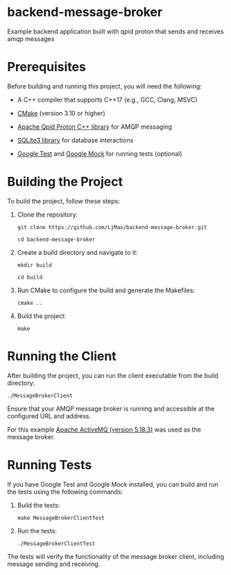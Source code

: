# backend-message-broker
Example backend application built with qpid proton that sends and receives amqp messages

# Prerequisites
Before building and running this project, you will need the following:

* A C++ compiler that supports C++17 (e.g., GCC, Clang, MSVC)

* [CMake](https://cmake.org/) (version 3.10 or higher)

* [Apache Qpid Proton C++ library](https://qpid.apache.org/proton/index.html) for AMQP messaging

* [SQLite3 library](https://www.sqlite.org/) for database interactions

* [Google Test](https://github.com/google/googletest) and [Google Mock](https://github.com/google/googletest/tree/main/googlemock) for running tests (optional)

# Building the Project

To build the project, follow these steps:

1. Clone the repository:
   
   `git clone https://github.com/LjMax/backend-message-broker.git`
   
   `cd backend-message-broker`

3. Create a build directory and navigate to it:

   `mkdir build`
   
   `cd build`

4. Run CMake to configure the build and generate the Makefiles:

   `cmake ..`

5. Build the project:

   `make`

# Running the Client

After building the project, you can run the client executable from the build directory:

   `./MessageBrokerClient`

Ensure that your AMQP message broker is running and accessible at the configured URL and address.

For this example [Apache ActiveMQ (version 5.18.3)](https://activemq.apache.org/components/classic/download/) was used as the message broker.

# Running Tests

If you have Google Test and Google Mock installed, you can build and run the tests using the following commands:

1. Build the tests:

   `make MessageBrokerClientTest`

2. Run the tests:

   `./MessageBrokerClientTest`

The tests will verify the functionality of the message broker client, including message sending and receiving.


